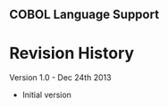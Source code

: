 COBOL Language Support
----------------------

Revision History
================

Version 1.0 - Dec 24th 2013
 - Initial version
